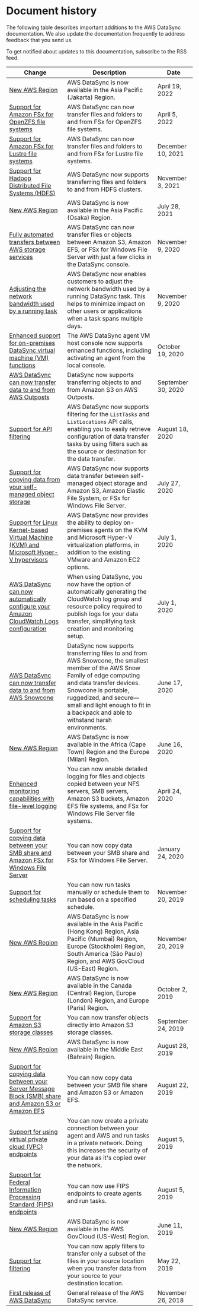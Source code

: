 # Document history<a name="doc-history"></a>

The following table describes important additions to the AWS DataSync documentation\. We also update the documentation frequently to address feedback that you send us\.

To get notified about updates to this documentation, subscribe to the RSS feed\.

| Change | Description | Date | 
| --- |--- |--- |
| [New AWS Region](https://docs.aws.amazon.com/general/latest/gr/datasync.html) | AWS DataSync is now available in the Asia Pacific \(Jakarta\) Region\. | April 19, 2022 | 
| [Support for Amazon FSx for OpenZFS file systems](https://docs.aws.amazon.com/datasync/latest/userguide/create-openzfs-location.html) | AWS DataSync can now transfer files and folders to and from FSx for OpenZFS file systems\. | April 5, 2022 | 
| [Support for Amazon FSx for Lustre file systems](https://docs.aws.amazon.com/datasync/latest/userguide/create-lustre-location.html) | AWS DataSync can now transfer files and folders to and from FSx for Lustre file systems\. | December 10, 2021 | 
| [Support for Hadoop Distributed File Systems \(HDFS\)](https://docs.aws.amazon.com/datasync/latest/userguide/create-hdfs-location.html) | AWS DataSync now supports transferring files and folders to and from HDFS clusters\. | November 3, 2021 | 
| [New AWS Region](https://docs.aws.amazon.com/general/latest/gr/datasync.html) | AWS DataSync is now available in the Asia Pacific \(Osaka\) Region\. | July 28, 2021 | 
| [Fully automated transfers between AWS storage services](https://docs.aws.amazon.com/datasync/latest/userguide/how-datasync-works.html#in-cloud-transfer) | AWS DataSync can now transfer files or objects between Amazon S3, Amazon EFS, or FSx for Windows File Server with just a few clicks in the DataSync console\. | November 9, 2020 | 
| [Adjusting the network bandwidth used by a running task](https://docs.aws.amazon.com/datasync/latest/userguide/working-with-task-executions.html#adjust-bandwidth-throttling) | AWS DataSync now enables customers to adjust the network bandwidth used by a running DataSync task\. This helps to minimize impact on other users or applications when a task spans multiple days\. | November 9, 2020 | 
| [Enhanced support for on\-premises DataSync virtual machine \(VM\) functions](https://docs.aws.amazon.com/datasync/latest/userguide/local-console-vm.html) | The AWS DataSync agent VM host console now supports enhanced functions, including activating an agent from the local console\. | October 19, 2020 | 
| [AWS DataSync can now transfer data to and from AWS Outposts](https://docs.aws.amazon.com/datasync/latest/userguide/create-s3-location.html) | DataSync now supports transferring objects to and from Amazon S3 on AWS Outposts\. | September 30, 2020 | 
| [Support for API filtering](https://docs.aws.amazon.com/datasync/latest/userguide/query-resources.html) | AWS DataSync now supports filtering for the `ListTasks` and `ListLocations` API calls, enabling you to easily retrieve configuration of data transfer tasks by using filters such as the source or destination for the data transfer\. | August 18, 2020 | 
| [Support for copying data from your self\-managed object storage](https://docs.aws.amazon.com/datasync/latest/userguide/create-object-location.html) | AWS DataSync now supports data transfer between self\-managed object storage and Amazon S3, Amazon Elastic File System, or FSx for Windows File Server\. | July 27, 2020 | 
| [Support for Linux Kernel\-based Virtual Machine \(KVM\) and Microsoft Hyper\-V hypervisors](https://docs.aws.amazon.com/datasync/latest/userguide/agent-requirements.html#hosts-requirements) | AWS DataSync now provides the ability to deploy on\-premises agents on the KVM and Microsoft Hyper\-V virtualization platforms, in addition to the existing VMware and Amazon EC2 options\. | July 1, 2020 | 
| [AWS DataSync can now automatically configure your Amazon CloudWatch Logs configuration](#doc-history) | When using DataSync, you now have the option of automatically generating the CloudWatch log group and resource policy required to publish logs for your data transfer, simplifying task creation and monitoring setup\. | July 1, 2020 | 
| [AWS DataSync can now transfer data to and from AWS Snowcone](#doc-history) | DataSync now supports transferring files to and from AWS Snowcone, the smallest member of the AWS Snow Family of edge computing and data transfer devices\. Snowcone is portable, ruggedized, and secure—small and light enough to fit in a backpack and able to withstand harsh environments\. | June 17, 2020 | 
| [New AWS Region](https://docs.aws.amazon.com/general/latest/gr/datasync.html) | AWS DataSync is now available in the Africa \(Cape Town\) Region and the Europe \(Milan\) Region\. | June 16, 2020 | 
| [Enhanced monitoring capabilities with file\-level logging](https://docs.aws.amazon.com/datasync/latest/userguide/creating-task.html#configuring-task) | You can now enable detailed logging for files and objects copied between your NFS servers, SMB servers, Amazon S3 buckets, Amazon EFS file systems, and FSx for Windows File Server file systems\. | April 24, 2020 | 
| [Support for copying data between your SMB share and Amazon FSx for Windows File Server](https://docs.aws.amazon.com/datasync/latest/userguide/create-fsx-location.html) | You can now copy data between your SMB share and FSx for Windows File Server\. | January 24, 2020 | 
| [Support for scheduling tasks](https://docs.aws.amazon.com/datasync/latest/userguide/task-scheduling.html) | You can now run tasks manually or schedule them to run based on a specified schedule\. | November 20, 2019 | 
| [New AWS Region](https://docs.aws.amazon.com/general/latest/gr/datasync.html) | AWS DataSync is now available in the Asia Pacific \(Hong Kong\) Region, Asia Pacific \(Mumbai\) Region, Europe \(Stockholm\) Region, South America \(São Paulo\) Region, and AWS GovCloud \(US\-East\) Region\. | November 20, 2019 | 
| [New AWS Region](https://docs.aws.amazon.com/general/latest/gr/datasync.html) | AWS DataSync is now available in the Canada \(Central\) Region, Europe \(London\) Region, and Europe \(Paris\) Region\. | October 2, 2019 | 
| [Support for Amazon S3 storage classes](https://docs.aws.amazon.com/datasync/latest/userguide/create-s3-location.html) | You can now transfer objects directly into Amazon S3 storage classes\. | September 24, 2019 | 
| [New AWS Region](https://docs.aws.amazon.com/general/latest/gr/datasync.html) | AWS DataSync is now available in the Middle East \(Bahrain\) Region\. | August 28, 2019 | 
| [Support for copying data between your Server Message Block \(SMB\) share and Amazon S3 or Amazon EFS](https://docs.aws.amazon.com/datasync/latest/userguide/working-with-locations.html) | You can now copy data between your SMB file share and Amazon S3 or Amazon EFS\. | August 22, 2019 | 
| [Support for using virtual private cloud \(VPC\) endpoints](https://docs.aws.amazon.com/datasync/latest/userguide/datasync-in-vpc.html) | You can now create a private connection between your agent and AWS and run tasks in a private network\. Doing this increases the security of your data as it's copied over the network\. | August 5, 2019 | 
| [Support for Federal Information Processing Standard \(FIPS\) endpoints](https://docs.aws.amazon.com/datasync/latest/userguide/choose-service-endpoint.html) | You can now use FIPS endpoints to create agents and run tasks\. | August 5, 2019 | 
| [New AWS Region](https://docs.aws.amazon.com/general/latest/gr/datasync.html) | AWS DataSync is now available in the AWS GovCloud \(US\-West\) Region\. | June 11, 2019 | 
| [Support for filtering](https://docs.aws.amazon.com/datasync/latest/userguide/filtering.html) | You can now apply filters to transfer only a subset of the files in your source location when you transfer data from your source to your destination location\. | May 22, 2019 | 
| [First release of AWS DataSync](#doc-history) | General release of the AWS DataSync service\. | November 26, 2018 | 